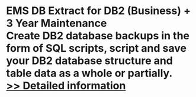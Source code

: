 # EMS DB Extract for DB2 (Business) + 3 Year Maintenance<br />Create DB2 database backups in the form of SQL scripts, script and save your DB2 database structure and table data as a whole or partially.<br />[>> Detailed information](https://secure.shareit.com/shareit/product.html?productid=300271296&affiliateid=200057808)